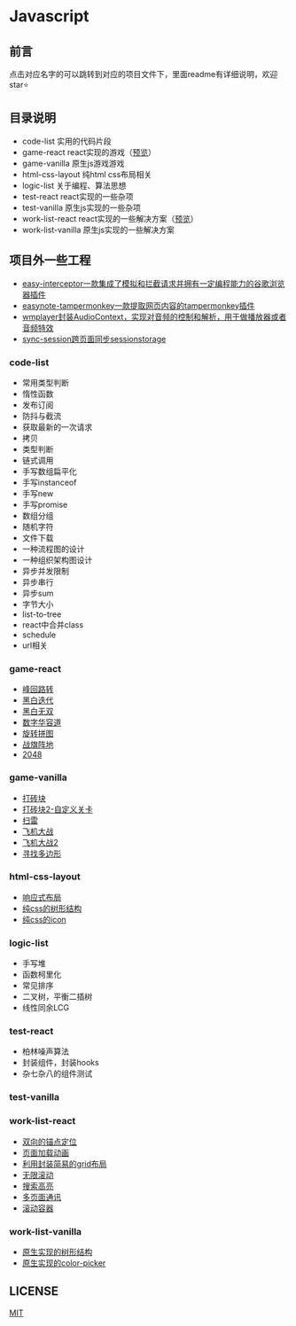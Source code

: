 # Javascript

## 前言

点击对应名字的可以跳转到对应的项目文件下，里面readme有详细说明，欢迎star⭐

## 目录说明

- code-list 实用的代码片段
- game-react react实现的游戏（[预览](https://hans000.github.io/javascript-note/game-react/index.html)）
- game-vanilla 原生js游戏游戏
- html-css-layout 纯html css布局相关
- logic-list 关于编程、算法思想
- test-react react实现的一些杂项
- test-vanilla 原生js实现的一些杂项
- work-list-react react实现的一些解决方案（[预览](https://hans000.github.io/javascript-note/work-list-react/index.html)）
- work-list-vanilla 原生js实现的一些解决方案

## 项目外一些工程
- [easy-interceptor一款集成了模拟和拦截请求并拥有一定编程能力的谷歌浏览器插件](https://github.com/hans000/easy-interceptor)
- [easynote-tampermonkey一款提取网页内容的tampermonkey插件](https://github.com/hans000/easynote-tampermonkey)
- [wmplayer封装AudioContext，实现对音频的控制和解析，用于做播放器或者音频特效](https://github.com/hans000/wmplayer)
- [sync-session跨页面同步sessionstorage](https://github.com/hans000/sync-session)

### code-list
- 常用类型判断
- 惰性函数
- 发布订阅
- 防抖与截流
- 获取最新的一次请求
- 拷贝
- 类型判断
- 链式调用
- 手写数组扁平化
- 手写instanceof
- 手写new
- 手写promise
- 数组分组
- 随机字符
- 文件下载
- 一种流程图的设计
- 一种组织架构图设计
- 异步并发限制
- 异步串行
- 异步sum
- 字节大小
- list-to-tree
- react中合并class
- schedule
- url相关
### game-react
- [峰回路转](https://hans000.github.io/javascript-note/game-react/index.html#/number-ring)
- [黑白迭代](https://hans000.github.io/javascript-note/game-react/index.html#/black-white-turn)
- [黑白无双](https://hans000.github.io/javascript-note/game-react/index.html#/black-white-turn-pro)
- [数字华容道](https://hans000.github.io/javascript-note/game-react/index.html#/number-puzzle)
- [旋转拼图](https://hans000.github.io/javascript-note/game-react/index.html#/rotate-puzzle)
- [战旗阵地](https://hans000.github.io/javascript-note/game-react/index.html#/game09)
- [2048](https://hans000.github.io/javascript-note/game-react/index.html#/number-2048)
### game-vanilla
- [打砖块](./packages/game-vanilla/src/blockout/readme.md)
- [打砖块2-自定义关卡](./packages/game-vanilla/src/blockout-2/readme.md)
- [扫雷](./packages/game-vanilla/src/boom/readme.md)
- [飞机大战](./packages/game-vanilla/src/plane/readme.md)
- [飞机大战2](./packages/game-vanilla/src/plane-2/readme.md)
- [寻找多边形](./packages/game-vanilla/src/polyon/readme.md)

### html-css-layout
- [响应式布局](./packages/html-css-layout/%E5%B8%83%E5%B1%80/readme.md)
- [纯css的树形结构](./packages/html-css-layout/%E6%A0%91%E5%BD%A2%E7%BB%93%E6%9E%84/readme.md)
- [纯css的icon](./packages/html-css-layout/icon/readme.md)
### logic-list
- 手写堆
- 函数柯里化
- 常见排序
- 二叉树，平衡二插树
- 线性同余LCG

### test-react
- 柏林噪声算法
- 封装组件，封装hooks
- 杂七杂八的组件测试

### test-vanilla

### work-list-react
- [双向的锚点定位](https://hans000.github.io/javascript-note/work-list-react/index.html#/anchor)
- [页面加载动画](https://hans000.github.io/javascript-note/work-list-react/index.html#/animate-enter)
- [利用封装简易的grid布局](https://hans000.github.io/javascript-note/work-list-react/index.html#/gridview)
- [无限滚动](https://hans000.github.io/javascript-note/work-list-react/index.html#/infiniate-scroll)
- [搜索高亮](https://hans000.github.io/javascript-note/work-list-react/index.html#/search-highlight)
- [多页面通讯](https://hans000.github.io/javascript-note/work-list-react/index.html#/multi-pages-state-sync)
- [滚动容器](https://hans000.github.io/javascript-note/work-list-react/index.html#/scroll-container)

### work-list-vanilla
- [原生实现的树形结构](./packages/work-list-vanilla/src/%E6%A0%91%E5%BD%A2%E7%BB%93%E6%9E%84/readme.md)
- [原生实现的color-picker](./packages/work-list-vanilla/src/color-picker/readme.md)

## LICENSE
[MIT](./LICENSE)
